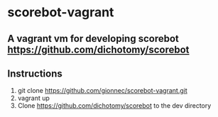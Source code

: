 # scorebot-vagrant
## A vagrant vm for developing scorebot https://github.com/dichotomy/scorebot

## Instructions
1. git clone https://github.com/gionnec/scorebot-vagrant.git
2. vagrant up
3. Clone https://github.com/dichotomy/scorebot to the dev directory
